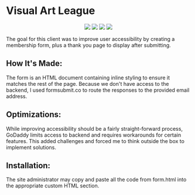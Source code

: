 # Visual Art League

<p align="center">
    <img src="https://img.shields.io/static/v1?label=|&message=HTML5&color=a33550&style=plastic&logo=html5"/>
    <img src="https://img.shields.io/static/v1?label=|&message=CSS3&color=a33550&style=plastic&logo=css3"/>
    <img src="https://img.shields.io/static/v1?label=|&message=JAVASCRIPT&color=a33550&style=plastic&logo=javascript"/>
    <img src="https://img.shields.io/static/v1?label=|&message=GIT&color=359ba3&style=plastic&logo=git"/>
</p>

The goal for this client was to improve user accessibility by creating a membership form, plus a thank you page to display after submitting.

## How It's Made:

The form is an HTML document containing inline styling to ensure it matches the rest of the page. Because we don't have access to the backend, I used formsubmit.co to route the responses to the provided email address.

## Optimizations:

While improving accessibility should be a fairly straight-forward process, GoDaddy limits access to backend and requires workarounds for certain features. This added challenges and forced me to think outside the box to implement solutions.

## Installation:

The site administrator may copy and paste all the code from form.html into the appropriate custom HTML section.